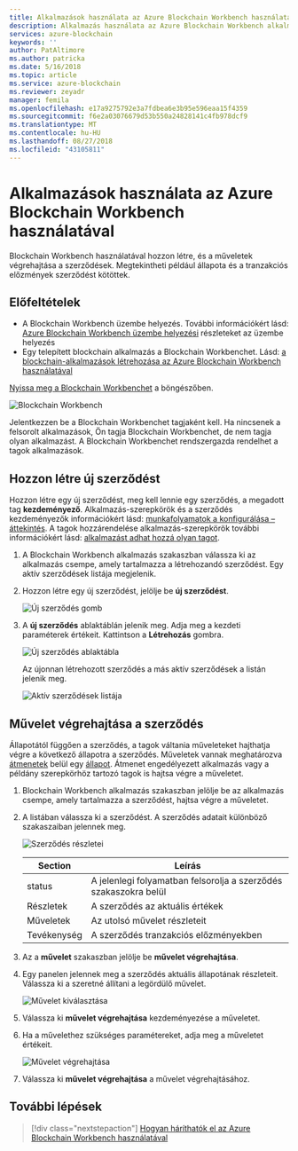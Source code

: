 ```yaml
---
title: Alkalmazások használata az Azure Blockchain Workbench használatával
description: Alkalmazás használata az Azure Blockchain Workbench alkalmazásban szerződések.
services: azure-blockchain
keywords: ''
author: PatAltimore
ms.author: patricka
ms.date: 5/16/2018
ms.topic: article
ms.service: azure-blockchain
ms.reviewer: zeyadr
manager: femila
ms.openlocfilehash: e17a9275792e3a7fdbea6e3b95e596eaa15f4359
ms.sourcegitcommit: f6e2a03076679d53b550a24828141c4fb978dcf9
ms.translationtype: MT
ms.contentlocale: hu-HU
ms.lasthandoff: 08/27/2018
ms.locfileid: "43105811"
---
```

# <a name="using-applications-in-azure-blockchain-workbench"></a>Alkalmazások használata az Azure Blockchain Workbench használatával

Blockchain Workbench használatával hozzon létre, és a műveletek végrehajtása a szerződések. Megtekintheti például állapota és a tranzakciós előzmények szerződést kötöttek.

## <a name="prerequisites"></a>Előfeltételek

* A Blockchain Workbench üzembe helyezés. További információkért lásd: [Azure Blockchain Workbench üzembe helyezési](blockchain-workbench-deploy.md) részleteket az üzembe helyezés
* Egy telepített blockchain alkalmazás a Blockchain Workbenchet. Lásd: [a blockchain-alkalmazások létrehozása az Azure Blockchain Workbench használatával](blockchain-workbench-create-app.md)

[Nyissa meg a Blockchain Workbenchet](blockchain-workbench-deploy.md#blockchain-workbench-web-url) a böngészőben.

![Blockchain Workbench](media/blockchain-workbench-use/workbench.png)

Jelentkezzen be a Blockchain Workbenchet tagjaként kell. Ha nincsenek a felsorolt alkalmazások, Ön tagja Blockchain Workbenchet, de nem tagja olyan alkalmazást. A Blockchain Workbenchet rendszergazda rendelhet a tagok alkalmazások.

## <a name="create-new-contract"></a>Hozzon létre új szerződést 

Hozzon létre egy új szerződést, meg kell lennie egy szerződés, a megadott tag **kezdeményező**. Alkalmazás-szerepkörök és a szerződés kezdeményezők információkért lásd: [munkafolyamatok a konfigurálása – áttekintés](blockchain-workbench-configuration-overview.md#workflows). A tagok hozzárendelése alkalmazás-szerepkörök további információkért lásd: [alkalmazást adhat hozzá olyan tagot](blockchain-workbench-manage-users.md#add-member-to-application).

1. A Blockchain Workbench alkalmazás szakaszban válassza ki az alkalmazás csempe, amely tartalmazza a létrehozandó szerződést. Egy aktív szerződések listája megjelenik.

2. Hozzon létre egy új szerződést, jelölje be **új szerződést**.

    ![Új szerződés gomb](media/blockchain-workbench-use/contract-list.png)

3. A **új szerződés** ablaktáblán jelenik meg. Adja meg a kezdeti paraméterek értékeit. Kattintson a **Létrehozás** gombra.

    ![Új szerződés ablaktábla](media/blockchain-workbench-use/new-contract.png)

    Az újonnan létrehozott szerződés a más aktív szerződések a listán jelenik meg.

    ![Aktív szerződések listája](media/blockchain-workbench-use/active-contracts.png)

## <a name="take-action-on-contract"></a>Művelet végrehajtása a szerződés

Állapotától függően a szerződés, a tagok váltania műveleteket hajthatja végre a következő állapotra a szerződés. Műveletek vannak meghatározva [átmenetek](blockchain-workbench-configuration-overview.md#transitions) belül egy [állapot](blockchain-workbench-configuration-overview.md#states). Átmenet engedélyezett alkalmazás vagy a példány szerepkörhöz tartozó tagok is hajtsa végre a műveletet. 

1. Blockchain Workbench alkalmazás szakaszban jelölje be az alkalmazás csempe, amely tartalmazza a szerződést, hajtsa végre a műveletet.
2. A listában válassza ki a szerződést. A szerződés adatait különböző szakaszaiban jelennek meg. 

    ![Szerződés részletei](media/blockchain-workbench-use/contract-details.png)

    | Section  | Leírás  |
    |---------|---------|
    | status | A jelenlegi folyamatban felsorolja a szerződés szakaszokra belül |
    | Részletek | A szerződés az aktuális értékek |
    | Műveletek | Az utolsó művelet részleteit |
    | Tevékenység | A szerződés tranzakciós előzményekben |
    
3. Az a **művelet** szakaszban jelölje be **művelet végrehajtása**.

4. Egy panelen jelennek meg a szerződés aktuális állapotának részleteit. Válassza ki a szeretné állítani a legördülő művelet. 

    ![Művelet kiválasztása](media/blockchain-workbench-use/choose-action.png)

5. Válassza ki **művelet végrehajtása** kezdeményezése a műveletet.
6. Ha a művelethez szükséges paramétereket, adja meg a műveletet értékeit.

    ![Művelet végrehajtása](media/blockchain-workbench-use/take-action.png)

7. Válassza ki **művelet végrehajtása** a művelet végrehajtásához.

## <a name="next-steps"></a>További lépések

> [!div class="nextstepaction"]
> [Hogyan háríthatók el az Azure Blockchain Workbench használatával](blockchain-workbench-troubleshooting.md)
